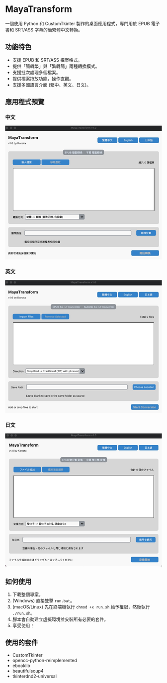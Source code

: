 # MayaTransform
一個使用 Python 和 CustomTkinter 製作的桌面應用程式，專門用於 EPUB 電子書和 SRT/ASS 字幕的簡繁體中文轉換。

## 功能特色
-   支援 EPUB 和 SRT/ASS 檔案格式。
-   提供「簡轉繁」與「繁轉簡」兩種轉換模式。
-   支援批次處理多個檔案。
-   提供檔案拖放功能，操作直觀。
-   支援多國語言介面 (繁中、英文、日文)。

## 應用程式預覽

### 中文
![中文截圖](assets/p1.jpg)
### 英文
![英文截圖](assets/p2.jpg)
### 日文
![日文截圖](assets/p3.jpg)

## 如何使用
1.  下載整個專案。
2.  (Windows) 直接雙擊 `run.bat`。
3.  (macOS/Linux) 先在終端機執行 `chmod +x run.sh` 給予權限，然後執行 `./run.sh`。
4.  腳本會自動建立虛擬環境並安裝所有必要的套件。
5.  享受使用！

## 使用的套件

-   CustomTkinter
-   opencc-python-reimplemented
-   ebooklib
-   beautifulsoup4
-   tkinterdnd2-universal